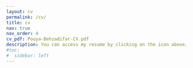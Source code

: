 ```yaml
---
layout: cv
permalink: /cv/
title: cv
nav: true
nav_order: 4
cv_pdf: Pouya-Behzadifar-CV.pdf
description: You can access my resume by clicking on the icon above.
#toc:
#  sidebar: left
---
```

